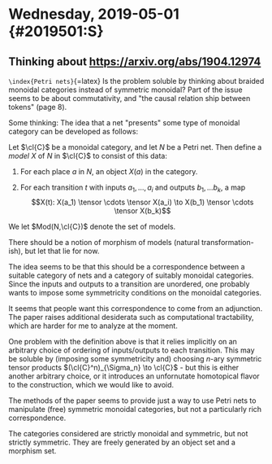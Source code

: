 Wednesday, 2019-05-01 {#2019501:S}
=====================

Thinking about <https://arxiv.org/abs/1904.12974>
-------------------------------------------------

`\index{Petri nets}`{=latex} Is the problem soluble by thinking about
braided monoidal categories instead of symmetric monoidal? Part of the
issue seems to be about commutativity, and "the causal relation ship
between tokens" (page 8).

Some thinking: The idea that a net "presents" some type of monoidal
category can be developed as follows:

Let $\cl{C}$ be a monoidal category, and let $N$ be a Petri net. Then
define a *model* $X$ of $N$ in $\cl{C}$ to consist of this data:

1.  For each place $a$ in $N$, an object $X(a)$ in the category.

2.  For each transition $t$ with inputs $a_1, \dots, a_i$ and outputs
    $b_1, \dots b_k$, a map
    $$X(t): X(a_1) \tensor \cdots \tensor X(a_i) \to X(b_1) \tensor \cdots \tensor X(b_k)$$

We let $Mod(N,\cl{C})$ denote the set of models.

There should be a notion of morphism of models (natural
transformation-ish), but let that lie for now.

The idea seems to be that this should be a correspondence between a
suitable category of nets and a category of suitably monoidal
categories. Since the inputs and outputs to a transition are unordered,
one probably wants to impose some symmetricity conditions on the
monoidal categories.

It seems that people want this correspondence to come from an
adjunction. The paper raises additional desiderata such as computational
tractability, which are harder for me to analyze at the moment.

One problem with the definition above is that it relies implicitly on an
arbitrary choice of ordering of inputs/outputs to each transition. This
may be soluble by (imposing some symmetricity and) choosing $n$-ary
symmetric tensor products $(\cl{C}^n)_{\Sigma_n} \to \cl{C}$ - but this
is either another arbitrary choice, or it introduces an unfornutate
homotopical flavor to the construction, which we would like to avoid.

The methods of the paper seems to provide just a way to use Petri nets
to manipulate (free) symmetric monoidal categories, but not a
particularly rich correspondence.

The categories considered are strictly monoidal and symmetric, but not
strictly symmetric. They are freely generated by an object set and a
morphism set.
